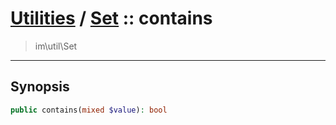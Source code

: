 # [Utilities](util.md) / [Set](util-Set.md) :: contains
 > im\util\Set
____

## Synopsis
```php
public contains(mixed $value): bool
```
